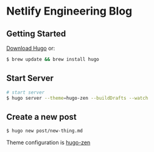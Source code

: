 # Netlify Engineering Blog

## Getting Started

[Download Hugo](http://www.gohugo.io/) or:

```bash
$ brew update && brew install hugo
```

## Start Server
```bash
# start server
$ hugo server --theme=hugo-zen --buildDrafts --watch
```

## Create a new post

```bash
$ hugo new post/new-thing.md
```

Theme configuration is [hugo-zen](https://gohugo.io/overview/configuration/)
